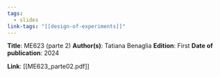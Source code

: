 ```yaml
---
tags:
  - slides
link-tags: "[[design-of-experiments]]"
---
```

**Title**: ME623 (parte 2)
**Author(s)**: Tatiana Benaglia
**Edition**: First
**Date of publication**: 2024

**Link**: [[ME623_parte02.pdf]]


